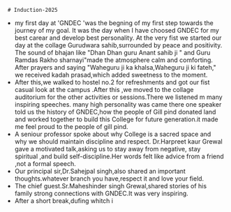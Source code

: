      # Induction-2025
* my first day at 'GNDEC 'was the begning of my first step towards the journey of my goal. It was the  day when I have choosed GNDEC for my best carear and develop best personality.
  At the very fist we started our day at the collage Gurudwara sahib,surrounded by peace and positivity. The sound of bhajan like "Dhan Dhan guru Anant sahib ji " and Guru Ramdas Rakho sharnayi"made the atmosphere calm and comforting. After prayers and saying "Waheguru ji ka khalsa,Waheguru ji ki fateh," we received kadah prasad,which added sweetness to the moment.
* After this,we walked to hostel no.2 for refreshments and got our fist casual look at the campus .After this ,we moved to the collage  auditorium for the other activities or sessions.There we listened m many inspiring speeches. many high personality was came there one speaker told us the history of GNDEC,how the people of Gill pind  donated land and worked together to build this College for future generation.it made me feel proud to  the people of gill pind.  
* A seniour professor spoke about why College is a sacred space and why we should maintain discipline and respect. Dr.Harpreet kaur Grewal gave a motivated talk,asking us to stay away from negative, stay spiritual ,and build self-discipline.Her words felt like advice from a friend ,not a formal speech.
* Our principal sir,Dr.Sahejpal singh,also shared an important thoughts.whatever branch you have,respect it and love your field.
* The chief guest.Sr.Maheshinder singh Grewal,shared stories of his family strong connections with GNDEC.It was very inspiring.
* After a short break,dufing whitch i
